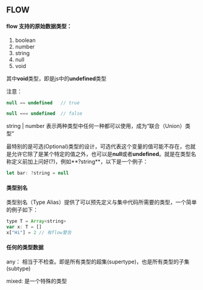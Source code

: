 FLOW
---

#### flow 支持的原始数据类型：

1. boolean
2. number
3. string
4. null
5. void

其中**void**类型，即是js中的**undefined**类型

注意：

```javascript
null == undefined	// true

null === undefined	// false

```

string | number 表示两种类型中任何一种都可以使用，成为“联合（Union）类型”

最特别的是可选(Optional)类型的设计，可选代表这个变量的值可能不存在，也就是允许它除了是某个特定的值之外，也可以是**null**或者**undefined**。就是在类型名称定义前加上问好(?)，例如**?string**，以下是一个例子：

```javascript
let bar: ?string = null
```

#### 类型别名
类型别名（Type Alias）提供了可以预先定义与集中代码所需要的类型，一个简单的例子如下：

```javascript
type T = Array<string>
var x: T = []
x["Hi"] = 2	// 有flow警告
```

#### 任何的类型数据
any： 相当于不检查。即是所有类型的超集(supertype)，也是所有类型的子集(subtype)

mixed: 是一个特殊的类型
